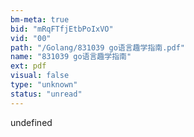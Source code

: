 ```yaml
---
bm-meta: true
bid: "mRqFTfjEtbPoIxVO"
vid: "00"
path: "/Golang/831039 go语言趣学指南.pdf"
name: "831039 go语言趣学指南"
ext: pdf
visual: false
type: "unknown"
status: "unread"
---
```

undefined